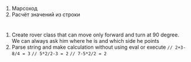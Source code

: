 
1. Марсоход
2. Расчёт значений из строки
#
1. Create rover class that can move only forward and turn at 90 degree. We can always ask him where he is and which side he points
2. Parse string and make calculation without using eval or execute
`// 2+3-8/4 = 3`
`// 5*2/2-3 = 2`
`// 7-5*2/2 = 2`